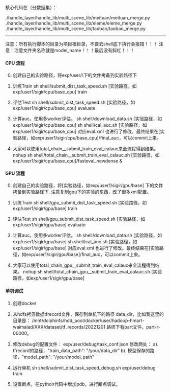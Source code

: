 核心代码在（分数据集）：

./handle_layer/handle_lib/multi_scene_lib/meituan/meituan_merge.py
./handle_layer/handle_lib/multi_scene_lib/eleme/eleme_merge.py
./handle_layer/handle_lib/multi_scene_lib/taobao/taobao_merge.py

---
注意：所有执行脚本的目录为项目根目录，不要去shell底下执行会报错！！！
注意：注意文件夹名称就是model_name！！！最后没有斜杠！！！

#### CPU 流程

0. 创建自己的实验路径，将exp/user/\下的文件拷备到实验路径下

1. 训练Train
   sh shell/submit_dist_task_speed.sh [实验路径，如exp/user1/sigir/cpu/base_cpu] train

2. 评估Test
   sh shell/submit_dist_task_speed.sh [实验路径，如exp/user1/sigir/cpu/base_cpu] evaluate


3. 计算auc。使用多worker评估。
    sh shell/download_data.sh [实验路径，如exp/user1/sigir/cpu/base_cpu]
    sh shell/cal_auc.sh [实验路径，如exp/user1/sigir/cpu/base_cpu]
    对应eval.xml 也进行了修改。最终结果在[实验路径，如exp/user1/sigir/cpu/base_cpu]/final_auc，可以commit上来。

4. 大家可以使用total_chain__submit_train_eval_calauc来全流程得到结果。
    nohup sh shell/total_chain__submit_train_eval_calauc.sh [实验路径，如exp/user1/sigir/cpu/base_cpu]/fasteval_newdense &


#### GPU 流程
0. 创建自己的实验路径，将[实验路径，如exp/user1/sigir/gpu/base] 下的文件拷备到实验路径下. 注意复制gpu下的实验的东西，改了很多xml配置。

1. 训练Train
   sh shell/gpu_submit_dist_task_speed.sh [实验路径，如exp/user1/sigir/gpu/base] train

2. 评估Test
   sh shell/gpu_submit_dist_task_speed.sh [实验路径，如exp/user1/sigir/gpu/base] evaluate

3. 计算auc。使用多worker评估。
    sh shell/download_data.sh [实验路径，如exp/user1/sigir/gpu/base]
    sh shell/cal_auc.sh [实验路径，如exp/user1/sigir/gpu/base]
    对应eval.xml 也进行了修改。最终结果在[实验路径，如exp/user1/sigir/gpu/base]/final_auc，可以commit上来。

4. 大家可以使用total_chain_gpu__submit_train_eval_calauc来全流程得到结果。
    nohup sh shell/total_chain_gpu__submit_train_eval_calauc.sh [实验路径，如exp/user1/sigir/gpu/base]


#### 单机调试
1. 创建docker

2. 从hdfs拷贝数据tfrecord文件，保存到单机下的路径 data_dir，比如我这里的目录是：
    /mnt/dolphinfs/hdd_pool/docker/user/hadoop-hmart-waimaiad/XXX/dataset/tf_records/20221201
    路径下有part文件，part-r-00000。

3. 修改debug的配置文件：
    exp/user/debug/task_conf.json
    修改两处：
    a). tfrecord的路径，"train_data_path": "/your/data_dir"
    b). 模型保存的路径，"model_path": "/your/model_path"

4. 运行单机
    sh shell/submit_dist_task_speed_debug.sh exp/user/debug train

5. 设置断点，在python代码中增加pdb，进行断点调试。
